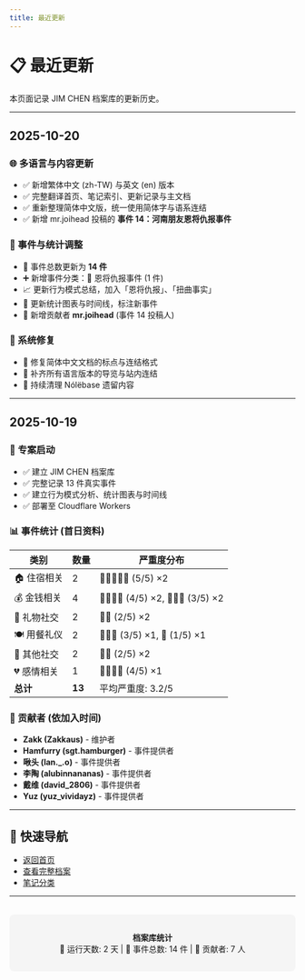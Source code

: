 ```yaml
---
title: 最近更新
---
```


# 📋 最近更新

本页面记录 JIM CHEN 档案库的更新历史。

---

## 2025-10-20

### 🌐 多语言与内容更新
- ✅ 新增繁体中文 (zh-TW) 与英文 (en) 版本
- ✅ 完整翻译首页、笔记索引、更新记录与主文档
- ✅ 重新整理简体中文版，统一使用简体字与语系连结
- ✅ 新增 mr.joihead 投稿的 **事件 14：河南朋友恩将仇报事件**

### 🧾 事件与统计调整
- 🔄 事件总数更新为 **14 件**
- ➕ 新增事件分类：🔪 恩将仇报事件 (1 件)
- 📈 更新行为模式总结，加入「恩将仇报」、「扭曲事实」
- 📝 更新统计图表与时间线，标注新事件
- 🙏 新增贡献者 **mr.joihead** (事件 14 投稿人)

### 🔧 系统修复
- 🔁 修复简体中文文档的标点与连结格式
- 🧭 补齐所有语言版本的导览与站内连结
- 🧹 持续清理 Nólëbase 遗留内容

---

## 2025-10-19

### 🎉 专案启动
- ✅ 建立 JIM CHEN 档案库
- ✅ 完整记录 13 件真实事件
- ✅ 建立行为模式分析、统计图表与时间线
- ✅ 部署至 Cloudflare Workers

### 📊 事件统计 (首日资料)
| 类别 | 数量 | 严重度分布 |
|------|------|------------|
| 🏠 住宿相关 | 2 | 🔴🔴🔴🔴🔴 (5/5) ×2 |
| 💰 金钱相关 | 4 | 🔴🔴🔴🔴 (4/5) ×2, 🔴🔴🔴 (3/5) ×2 |
| 🎁 礼物社交 | 2 | 🔴🔴 (2/5) ×2 |
| 🍽️ 用餐礼仪 | 2 | 🔴🔴🔴 (3/5) ×1, 🔴 (1/5) ×1 |
| 📸 其他社交 | 2 | 🔴🔴 (2/5) ×2 |
| 💔 感情相关 | 1 | 🔴🔴🔴🔴 (4/5) ×1 |
| **总计** | **13** | 平均严重度: 3.2/5 |

### 👥 贡献者 (依加入时间)
- **Zakk (Zakkaus)** - 维护者
- **Hamfurry (sgt.hamburger)** - 事件提供者
- **啾头 (lan._.o)** - 事件提供者
- **李陶 (alubinnananas)** - 事件提供者
- **戴维 (david_2806)** - 事件提供者
- **Yuz (yuz_vividayz)** - 事件提供者

---

## 🔗 快速导航

- [返回首页](/zh-TW/)
- [查看完整档案](/zh-TW/笔记/📦%20收集箱/陈俊霖%20JIM%20CHEN)
- [笔记分类](/zh-TW/笔记/)

---

<div style="text-align: center; margin-top: 2rem; padding: 1rem; background: #f5f5f5; border-radius: 8px;">

**档案库统计**  
📅 运行天数: 2 天 | 📝 事件总数: 14 件 | 👥 贡献者: 7 人

</div>
